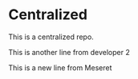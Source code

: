 # Centralized
This is a centralized repo.


This is another line from developer 2

This is a new line from Meseret